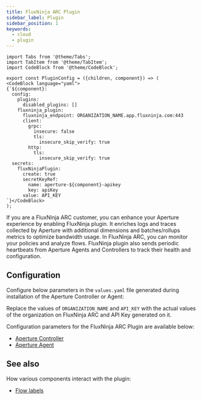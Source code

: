 ```yaml
---
title: FluxNinja ARC Plugin
sidebar_label: Plugin
sidebar_position: 1
keywords:
  - cloud
  - plugin
---
```


```mdx-code-block
import Tabs from '@theme/Tabs';
import TabItem from '@theme/TabItem';
import CodeBlock from '@theme/CodeBlock';
```

```mdx-code-block
export const PluginConfig = ({children, component}) => (
<CodeBlock language="yaml">
{`${component}:
  config:
    plugins:
      disabled_plugins: []
    fluxninja_plugin:
      fluxninja_endpoint: ORGANIZATION_NAME.app.fluxninja.com:443
      client:
        grpc:
          insecure: false
          tls:
            insecure_skip_verify: true
        http:
          tls:
            insecure_skip_verify: true
  secrets:
    fluxNinjaPlugin:
      create: true
      secretKeyRef:
        name: aperture-${component}-apikey
        key: apiKey
      value: API_KEY
`}</CodeBlock>
);
```

If you are a FluxNinja ARC customer, you can enhance your Aperture experience by
enabling FluxNinja plugin. It enriches logs and traces collected by Aperture
with additional dimensions and batches/rollups metrics to optimize bandwidth
usage. In FluxNinja ARC, you can monitor your policies and analyze flows.
FluxNinja plugin also sends periodic heartbeats from Aperture Agents and
Controllers to track their health and configuration.

## Configuration

Configure below parameters in the `values.yaml` file generated during
installation of the Aperture Controller or Agent:

<Tabs>
  <TabItem value="Controller">
    <PluginConfig component="controller" />
  </TabItem>
  <TabItem value="Agent">
    <PluginConfig component="agent" />
  </TabItem>
</Tabs>

Replace the values of `ORGANIZATION_NAME` and `API_KEY` with the actual values
of the organization on FluxNinja ARC and API Key generated on it.

Configuration parameters for the FluxNinja ARC Plugin are available below:

- [Aperture Controller](/references/configuration/controller.md/#flux-ninja-plugin)
- [Aperture Agent](/references/configuration/agent.md#flux-ninja-plugin)

## See also

How various components interact with the plugin:

- [Flow labels](/concepts/flow-control/flow-label.md#plugin)
